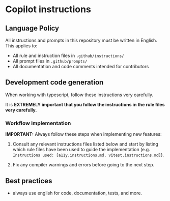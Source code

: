 # Copilot instructions

## Language Policy

All instructions and prompts in this repository must be written in English. This applies to:

- All rule and instruction files in `.github/instructions/`
- All prompt files in `.github/prompts/`
- All documentation and code comments intended for contributors

## Development code generation

When working with typescript, follow these instructions very carefully.

It is **EXTREMELY important that you follow the instructions in the rule files very carefully.**

### Workflow implementation

**IMPORTANT:** Always follow these steps when implementing new features:

1. Consult any relevant instructions files listed below and start by listing which rule files have been used to guide the implementation (e.g. `Instructions used: [a11y.instructions.md, vitest.instructions.md]`).

2. Fix any compiler warnings and errors before going to the next step.

## Best practices

- always use english for code, documentation, tests, and more.
